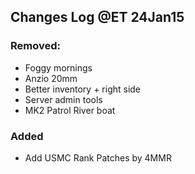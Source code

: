 ## Changes Log @ET 24Jan15

### Removed: 
- Foggy mornings
- Anzio 20mm
- Better inventory + right side 
- Server admin tools
- MK2 Patrol River boat

### Added
- Add USMC Rank Patches by 4MMR

